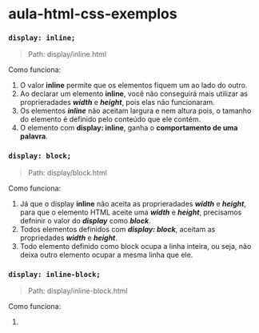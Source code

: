 # aula-html-css-exemplos

### **`display: inline;`**
> Path: display/inline.html

Como funciona:  

1. O valor **inline** permite que os elementos fiquem um ao lado do outro.
2. Ao declarar um elemento **inline**, você não conseguirá mais utilizar as proprieradades _**width**_ e _**height**_, pois elas não funcionaram.
3. Os elementos _**inline**_ não aceitam largura e nem altura pois, o tamanho do elemento é definido pelo conteúdo que ele contém.
4. O elemento com **display: inline**, ganha o **comportamento de uma palavra**.

### **`display: block;`**
> Path: display/block.html

Como funciona:  

1. Já que o display **inline** não aceita as proprieradades _**width**_ e _**height**_, para que o elemento HTML aceite uma  _**width**_ e _**height**_, precisamos defninir o valor do _**display**_ como _**block**_.
2. Todos elementos definidos com _**display: block**_, aceitam as propriedades  _**width**_ e _**height**_.
3. Todo elemento definido como block ocupa a linha inteira, ou seja, não deixa outro elemento ocupar a mesma linha que ele.

### **`display: inline-block;`**
> Path: display/inline-block.html

Como funciona:  

1. 
